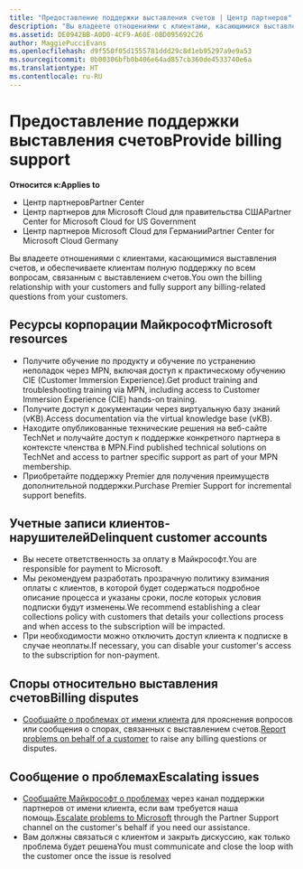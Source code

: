 ```yaml
---
title: "Предоставление поддержки выставления счетов | Центр партнеров"
description: "Вы владеете отношениями с клиентами, касающимися выставления счетов, и обеспечиваете клиентам полную поддержку по всем вопросам, связанным с выставлением счетов."
ms.assetid: DE0942BB-A0D0-4CF9-A60E-0BD095692C26
author: MaggiePucciEvans
ms.openlocfilehash: d9f550f05d1555781ddd29c8d1eb95297a9e9a53
ms.sourcegitcommit: 0b00306bfb0b406e64ad857cb360de4533740e6a
ms.translationtype: HT
ms.contentlocale: ru-RU
---
```

# <a name="provide-billing-support"></a><span data-ttu-id="a31be-103">Предоставление поддержки выставления счетов</span><span class="sxs-lookup"><span data-stu-id="a31be-103">Provide billing support</span></span>

**<span data-ttu-id="a31be-104">Относится к:</span><span class="sxs-lookup"><span data-stu-id="a31be-104">Applies to</span></span>**

-  <span data-ttu-id="a31be-105">Центр партнеров</span><span class="sxs-lookup"><span data-stu-id="a31be-105">Partner Center</span></span>
-  <span data-ttu-id="a31be-106">Центр партнеров для Microsoft Cloud для правительства США</span><span class="sxs-lookup"><span data-stu-id="a31be-106">Partner Center for Microsoft Cloud for US Government</span></span>
-  <span data-ttu-id="a31be-107">Центр партнеров Microsoft Cloud для Германии</span><span class="sxs-lookup"><span data-stu-id="a31be-107">Partner Center for Microsoft Cloud Germany</span></span>

<span data-ttu-id="a31be-108">Вы владеете отношениями с клиентами, касающимися выставления счетов, и обеспечиваете клиентам полную поддержку по всем вопросам, связанным с выставлением счетов.</span><span class="sxs-lookup"><span data-stu-id="a31be-108">You own the billing relationship with your customers and fully support any billing-related questions from your customers.</span></span>

## <span data-ttu-id="a31be-109"><a href="" id="microsoftresources"></a>Ресурсы корпорации Майкрософт</span><span class="sxs-lookup"><span data-stu-id="a31be-109"><a href="" id="microsoftresources"></a>Microsoft resources</span></span>


-   <span data-ttu-id="a31be-110">Получите обучение по продукту и обучение по устранению неполадок через MPN, включая доступ к практическому обучению CIE (Customer Immersion Experience).</span><span class="sxs-lookup"><span data-stu-id="a31be-110">Get product training and troubleshooting training via MPN, including access to Customer Immersion Experience (CIE) hands-on training.</span></span>
-   <span data-ttu-id="a31be-111">Получите доступ к документации через виртуальную базу знаний (vKB).</span><span class="sxs-lookup"><span data-stu-id="a31be-111">Access documentation via the virtual knowledge base (vKB).</span></span>
-   <span data-ttu-id="a31be-112">Находите опубликованные технические решения на веб-сайте TechNet и получайте доступ к поддержке конкретного партнера в контексте членства в MPN.</span><span class="sxs-lookup"><span data-stu-id="a31be-112">Find published technical solutions on TechNet and access to partner specific support as part of your MPN membership.</span></span>
-   <span data-ttu-id="a31be-113">Приобретайте поддержку Premier для получения преимуществ дополнительной поддержки.</span><span class="sxs-lookup"><span data-stu-id="a31be-113">Purchase Premier Support for incremental support benefits.</span></span>

## <span data-ttu-id="a31be-114"><a href="" id="delinquentcustomeraccounts"></a>Учетные записи клиентов-нарушителей</span><span class="sxs-lookup"><span data-stu-id="a31be-114"><a href="" id="delinquentcustomeraccounts"></a>Delinquent customer accounts</span></span>


-   <span data-ttu-id="a31be-115">Вы несете ответственность за оплату в Майкрософт.</span><span class="sxs-lookup"><span data-stu-id="a31be-115">You are responsible for payment to Microsoft.</span></span>
-   <span data-ttu-id="a31be-116">Мы рекомендуем разработать прозрачную политику взимания оплаты с клиентов, в которой будет содержаться подробное описание процесса и указаны сроки, после которых условия подписки будут изменены.</span><span class="sxs-lookup"><span data-stu-id="a31be-116">We recommend establishing a clear collections policy with customers that details your collections process and when access to the subscription will be impacted.</span></span>
-   <span data-ttu-id="a31be-117">При необходимости можно отключить доступ клиента к подписке в случае неоплаты.</span><span class="sxs-lookup"><span data-stu-id="a31be-117">If necessary, you can disable your customer's access to the subscription for non-payment.</span></span>

## <span data-ttu-id="a31be-118"><a href="" id="billingdisputes"></a>Споры относительно выставления счетов</span><span class="sxs-lookup"><span data-stu-id="a31be-118"><a href="" id="billingdisputes"></a>Billing disputes</span></span>


-   <span data-ttu-id="a31be-119">[Сообщайте о проблемах от имени клиента](report-problems-on-behalf-of-a-customer.md) для прояснения вопросов или сообщения о спорах, связанных с выставлением счетов.</span><span class="sxs-lookup"><span data-stu-id="a31be-119">[Report problems on behalf of a customer](report-problems-on-behalf-of-a-customer.md) to raise any billing questions or disputes.</span></span>

## <span data-ttu-id="a31be-120"><a href="" id="escalatingissues"></a>Сообщение о проблемах</span><span class="sxs-lookup"><span data-stu-id="a31be-120"><a href="" id="escalatingissues"></a>Escalating issues</span></span>


-   <span data-ttu-id="a31be-121">[Сообщайте Майкрософт о проблемах](escalate-problems-to-microsoft.md) через канал поддержки партнеров от имени клиента, если вам требуется наша помощь.</span><span class="sxs-lookup"><span data-stu-id="a31be-121">[Escalate problems to Microsoft](escalate-problems-to-microsoft.md) through the Partner Support channel on the customer's behalf if you need our assistance.</span></span>
-   <span data-ttu-id="a31be-122">Вам должны связаться с клиентом и закрыть дискуссию, как только проблема будет решена</span><span class="sxs-lookup"><span data-stu-id="a31be-122">You must communicate and close the loop with the customer once the issue is resolved</span></span>

 

 



